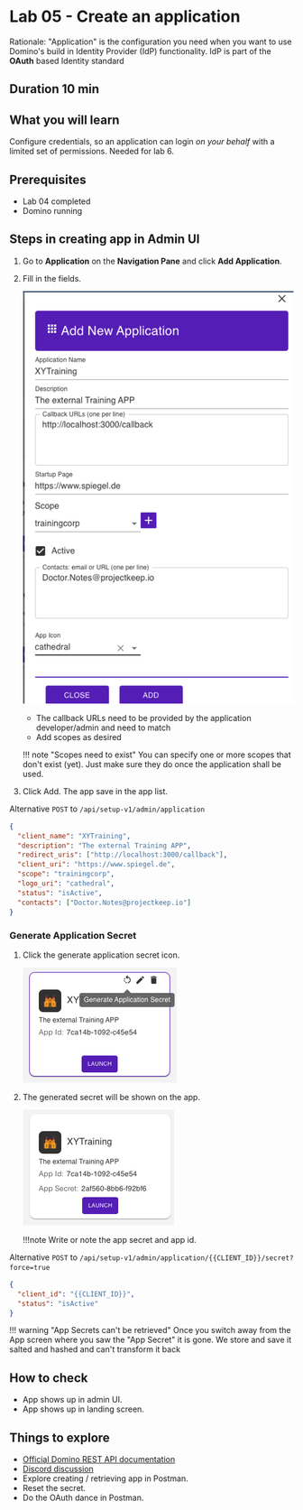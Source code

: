# Lab 05 - Create an application

Rationale: "Application" is the configuration you need when you want to use Domino's build in Identity Provider (IdP) functionality. IdP is part of the **OAuth** based Identity standard

## Duration 10 min

## What you will learn

Configure credentials, so an application can login _on your behalf_ with a limited set of permissions. Needed for lab 6.

## Prerequisites

- Lab 04 completed
- Domino running

## Steps in  creating app in Admin UI

1. Go to **Application** on the **Navigation Pane** and click **Add Application**.
2. Fill in the fields.

    ![Create application](img/createApp.png)

    - The callback URLs need to be provided by the application developer/admin and need to match
    - Add scopes as desired

    !!! note "Scopes need to exist"
        You can specify one or more scopes that don't exist (yet). Just make sure they do once the application shall be used.

3. Click Add. The app save in the app list.

Alternative `POST` to `/api/setup-v1/admin/application`

```json
{
  "client_name": "XYTraining",
  "description": "The external Training APP",
  "redirect_uris": ["http://localhost:3000/callback"],
  "client_uri": "https://www.spiegel.de",
  "scope": "trainingcorp",
  "logo_uri": "cathedral",
  "status": "isActive",
  "contacts": ["Doctor.Notes@projectkeep.io"]
}
```

### Generate Application Secret

1. Click the generate application secret icon. 

    ![Create a secret](img/Secret01.png)


2. The generated secret will be shown on the app.

    ![See secret](img/Secret02.png)

    !!!note
        Write or note the app secret and app id.


Alternative `POST` to `/api/setup-v1/admin/application/{{CLIENT_ID}}/secret?force=true`

```json
{
  "client_id": "{{CLIENT_ID}}",
  "status": "isActive"
}
```

!!! warning "App Secrets can't be retrieved"
    Once you switch away from the App screen where you saw the "App Secret" it is gone. We store and save it salted and hashed and can't transform it back

## How to check

- App shows up in admin UI.
- App shows up in landing screen.

## Things to explore

- [Official Domino REST API documentation](https://opensource.hcltechsw.com/Domino-rest-api/index.html)
- [Discord discussion](https://discord.com/invite/jmRHpDRnH4)
- Explore creating / retrieving app in Postman.
- Reset the secret.
- Do the OAuth dance in Postman.
